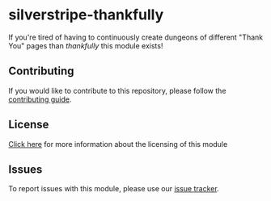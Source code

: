 # silverstripe-thankfully

If you're tired of having to continuously create dungeons of different "Thank You" pages than _thankfully_ this module exists!



## Contributing
If you would like to contribute to this repository, please follow the [contributing guide](CONTRIBUTING.md).

## License
[Click here](LICENSE.md) for more information about the licensing of this module

## Issues 
To report issues with this module, please use our [issue tracker](issues). 